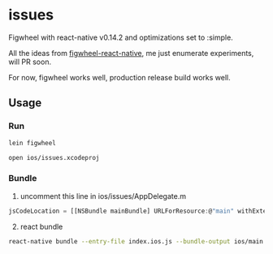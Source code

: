 # issues

Figwheel with react-native v0.14.2 and optimizations set to :simple.

All the ideas from [figwheel-react-native](https://github.com/decker405/figwheel-react-native),
me just enumerate experiments, will PR soon.

For now, figwheel works well,  production release build works well.

## Usage

### Run

``` bash
lein figwheel

open ios/issues.xcodeproj
```

### Bundle
1. uncomment this line in ios/issues/AppDelegate.m

``` javascript
jsCodeLocation = [[NSBundle mainBundle] URLForResource:@"main" withExtension:@"jsbundle"];
```
2. react bundle
``` bash
react-native bundle --entry-file index.ios.js --bundle-output ios/main.jsbundle --platform ios --dev false
```
